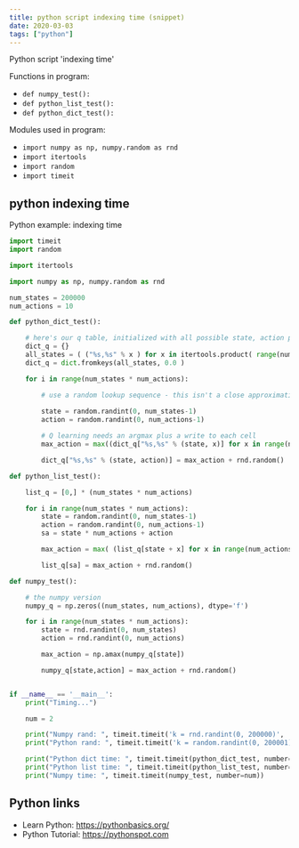 ```yaml
---
title: python script indexing time (snippet)
date: 2020-03-03
tags: ["python"]
---
```

Python script 'indexing time'

Functions in program: 
* `def numpy_test():`
* `def python_list_test():`
* `def python_dict_test():`

Modules used in program: 
* `import numpy as np, numpy.random as rnd`
* `import itertools`
* `import random`
* `import timeit`

## python indexing time

Python example: indexing time

```python
import timeit
import random

import itertools

import numpy as np, numpy.random as rnd

num_states = 200000
num_actions = 10

def python_dict_test():

    # here's our q table, initialized with all possible state, action pairs
    dict_q = {}
    all_states = ( ("%s,%s" % x ) for x in itertools.product( range(num_states), range(num_actions)) )
    dict_q = dict.fromkeys(all_states, 0.0 )

    for i in range(num_states * num_actions):

        # use a random lookup sequence - this isn't a close approximation to how
        
        state = random.randint(0, num_states-1)
        action = random.randint(0, num_actions-1)

        # Q learning needs an argmax plus a write to each cell
        max_action = max((dict_q["%s,%s" % (state, x)] for x in range(num_actions) ) )

        dict_q["%s,%s" % (state, action)] = max_action + rnd.random()

def python_list_test():

    list_q = [0,] * (num_states * num_actions)

    for i in range(num_states * num_actions):
        state = random.randint(0, num_states-1)
        action = random.randint(0, num_actions-1)
        sa = state * num_actions + action

        max_action = max( (list_q[state + x] for x in range(num_actions)))

        list_q[sa] = max_action + rnd.random()

def numpy_test():

    # the numpy version
    numpy_q = np.zeros((num_states, num_actions), dtype='f')

    for i in range(num_states * num_actions):
        state = rnd.randint(0, num_states)
        action = rnd.randint(0, num_actions)

        max_action = np.amax(numpy_q[state])

        numpy_q[state,action] = max_action + rnd.random()


if __name__ == '__main__':
    print("Timing...")

    num = 2

    print("Numpy rand: ", timeit.timeit('k = rnd.randint(0, 200000)', 'import numpy.random as rnd'))
    print("Python rand: ", timeit.timeit('k = random.randint(0, 200001)', 'import random'))

    print("Python dict time: ", timeit.timeit(python_dict_test, number=num))
    print("Python list time: ", timeit.timeit(python_list_test, number=num))
    print("Numpy time: ", timeit.timeit(numpy_test, number=num))

```

## Python links

- Learn Python: https://pythonbasics.org/
- Python Tutorial: https://pythonspot.com
